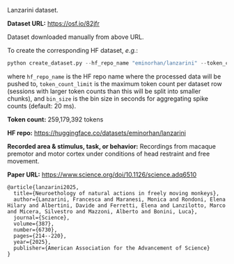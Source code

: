 Lanzarini dataset. 

**Dataset URL:** https://osf.io/82jfr

Dataset downloaded manually from above URL.

To create the corresponding HF dataset, *e.g.*:
```python
python create_dataset.py --hf_repo_name "eminorhan/lanzarini" --token_count_limit 10_000_000 --bin_size 0.02
```
where `hf_repo_name` is the HF repo name where the processed data will be pushed to, `token_count_limit` is the maximum token count per dataset row (sessions with larger token counts than this will be split into smaller chunks), and `bin_size` is the bin size in seconds for aggregating spike counts (default: 20 ms).

**Token count:** 259,179,392 tokens

**HF repo:** https://huggingface.co/datasets/eminorhan/lanzarini

**Recorded area & stimulus, task, or behavior:** Recordings from macaque premotor and motor cortex under conditions of head restraint and free movement.

**Paper URL:** https://www.science.org/doi/10.1126/science.adq6510

```
@article{lanzarini2025,
  title={Neuroethology of natural actions in freely moving monkeys},
  author={Lanzarini, Francesca and Maranesi, Monica and Rondoni, Elena Hilary and Albertini, Davide and Ferretti, Elena and Lanzilotto, Marco and Micera, Silvestro and Mazzoni, Alberto and Bonini, Luca},
  journal={Science},
  volume={387},
  number={6730},
  pages={214--220},
  year={2025},
  publisher={American Association for the Advancement of Science}
}
```
